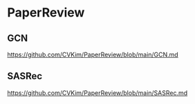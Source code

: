 # PaperReview


## GCN
https://github.com/CVKim/PaperReview/blob/main/GCN.md

## SASRec
https://github.com/CVKim/PaperReview/blob/main/SASRec.md
